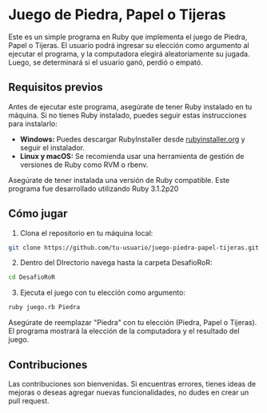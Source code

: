 # Juego de Piedra, Papel o Tijeras

Este es un simple programa en Ruby que implementa el juego de Piedra, Papel o Tijeras. El usuario podrá ingresar su elección como argumento al ejecutar el programa, y la computadora elegirá aleatoriamente su jugada. Luego, se determinará si el usuario ganó, perdió o empató.

## Requisitos previos

Antes de ejecutar este programa, asegúrate de tener Ruby instalado en tu máquina. Si no tienes Ruby instalado, puedes seguir estas instrucciones para instalarlo:

- **Windows:** Puedes descargar RubyInstaller desde [rubyinstaller.org](https://rubyinstaller.org/) y seguir el instalador.
- **Linux y macOS:** Se recomienda usar una herramienta de gestión de versiones de Ruby como RVM o rbenv.

Asegúrate de tener instalada una versión de Ruby compatible. Este programa fue desarrollado utilizando Ruby 3.1.2p20

## Cómo jugar

1. Clona el repositorio en tu máquina local:

```bash
git clone https://github.com/tu-usuario/juego-piedra-papel-tijeras.git
```

2. Dentro del DIrectorio navega hasta la carpeta DesafioRoR:

```bash
cd DesafioRoR
```

3. Ejecuta el juego con tu elección como argumento:

```bash
ruby juego.rb Piedra
```

Asegúrate de reemplazar "Piedra" con tu elección (Piedra, Papel o Tijeras). El programa mostrará la elección de la computadora y el resultado del juego.

## Contribuciones

Las contribuciones son bienvenidas. Si encuentras errores, tienes ideas de mejoras o deseas agregar nuevas funcionalidades, no dudes en crear un pull request.
